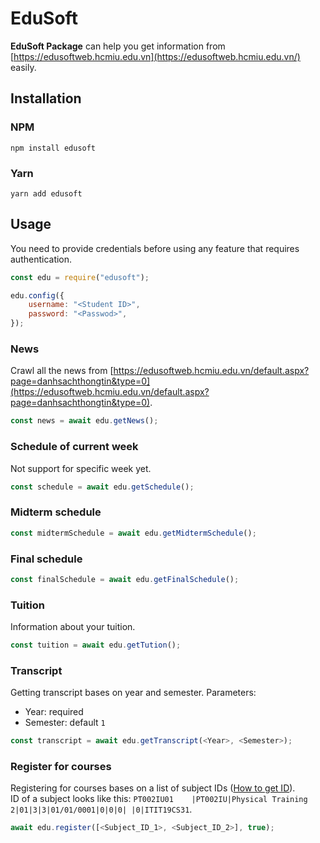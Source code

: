 # EduSoft

**EduSoft Package** can help you get information from [https://edusoftweb.hcmiu.edu.vn](https://edusoftweb.hcmiu.edu.vn/) easily.

## Installation
### NPM
    npm install edusoft
### Yarn
    yarn add edusoft

## Usage
You need to provide credentials before using any feature that requires authentication.
```js
const edu = require("edusoft");

edu.config({
    username: "<Student ID>",
    password: "<Passwod>",
});
```
### News
Crawl all the news from [https://edusoftweb.hcmiu.edu.vn/default.aspx?page=danhsachthongtin&type=0](https://edusoftweb.hcmiu.edu.vn/default.aspx?page=danhsachthongtin&type=0).
```js
const news = await edu.getNews();
```
### Schedule of current week
Not support for specific week yet.
```js
const schedule = await edu.getSchedule();
```
### Midterm schedule
```js
const midtermSchedule = await edu.getMidtermSchedule();
```
### Final schedule
```js
const finalSchedule = await edu.getFinalSchedule();
```
### Tuition
Information about your tuition.
```js
const tuition = await edu.getTution();
```
### Transcript
Getting transcript bases on year and semester.
Parameters:
- Year: required
- Semester:  default `1`
```js
const transcript = await edu.getTranscript(<Year>, <Semester>);
```
### Register for courses
Registering for courses bases on a list of subject IDs ([How to get ID](https://youtu.be/nPnCHI7AVZg)).  
ID of a subject looks like this: `PT002IU01    |PT002IU|Physical Training 2|01|3|3|01/01/0001|0|0|0| |0|ITIT19CS31`.
```js
await edu.register([<Subject_ID_1>, <Subject_ID_2>], true);
```
